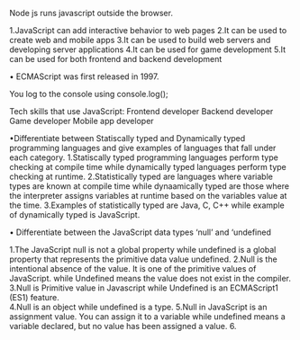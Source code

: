 Node js runs javascript outside the browser.

1.JavaScript can add interactive behavior to web pages
2.It can be used to create web and mobile apps
3.It can be used to build web servers and developing server applications
4.It can be used for game development
5.It can be used for both frontend and backend development

• ECMAScript was first released in 1997.

You log to the console using console.log();

Tech skills that use JavaScript:
Frontend developer
Backend developer
Game developer
Mobile app developer

•Differentiate between Statiscally typed and Dynamically typed programming languages and give examples of languages that fall under each category.
1.Statiscally typed programming languages perform type checking at compile time while dynamically typed languages perform type checking at runtime.
2.Statistically typed are languages where variable types are known at compile time while dynaamically typed are those where the interpreter assigns variables at runtime based on the variables value at the time.
3.Examples of statistically typed are Java, C, C++ while example of dynamically typed is JavaScript.

• Differentiate between the JavaScript data types ‘null’ and ‘undefined&nbsp;

1.The JavaScript null is not a global property while undefined is a global property that represents the primitive data value undefined.
2.Null is the intentional absence of the value. It is one of the primitive values of JavaScript. while Undefined means the value does not exist in the compiler.
3.Null is Primitive value in Javascript while Undefined is an ECMAScript1 (ES1) feature.	
4.Null is an object while undefined is a type.
5.Null in JavaScript is an assignment value. You can assign it to a variable while undefined means a variable declared, but no value has been assigned a value.
6.






